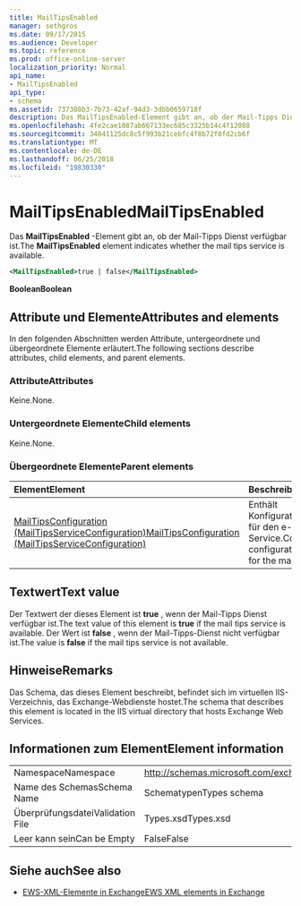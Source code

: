 ```yaml
---
title: MailTipsEnabled
manager: sethgros
ms.date: 09/17/2015
ms.audience: Developer
ms.topic: reference
ms.prod: office-online-server
localization_priority: Normal
api_name:
- MailTipsEnabled
api_type:
- schema
ms.assetid: 737388b3-7b73-42af-94d3-3dbb0659718f
description: Das MailTipsEnabled-Element gibt an, ob der Mail-Tipps Dienst verfügbar ist.
ms.openlocfilehash: 4fe2cae1087ab667133ec685c3325b14c4f12088
ms.sourcegitcommit: 34041125dc8c5f993b21cebfc4f8b72f0fd2cb6f
ms.translationtype: MT
ms.contentlocale: de-DE
ms.lasthandoff: 06/25/2018
ms.locfileid: "19830330"
---
```

# <a name="mailtipsenabled"></a><span data-ttu-id="25086-103">MailTipsEnabled</span><span class="sxs-lookup"><span data-stu-id="25086-103">MailTipsEnabled</span></span>

<span data-ttu-id="25086-104">Das **MailTipsEnabled** -Element gibt an, ob der Mail-Tipps Dienst verfügbar ist.</span><span class="sxs-lookup"><span data-stu-id="25086-104">The **MailTipsEnabled** element indicates whether the mail tips service is available.</span></span> 
  
```xml
<MailTipsEnabled>true | false</MailTipsEnabled>
```

 <span data-ttu-id="25086-105">**Boolean**</span><span class="sxs-lookup"><span data-stu-id="25086-105">**Boolean**</span></span>
## <a name="attributes-and-elements"></a><span data-ttu-id="25086-106">Attribute und Elemente</span><span class="sxs-lookup"><span data-stu-id="25086-106">Attributes and elements</span></span>

<span data-ttu-id="25086-107">In den folgenden Abschnitten werden Attribute, untergeordnete und übergeordnete Elemente erläutert.</span><span class="sxs-lookup"><span data-stu-id="25086-107">The following sections describe attributes, child elements, and parent elements.</span></span>
  
### <a name="attributes"></a><span data-ttu-id="25086-108">Attribute</span><span class="sxs-lookup"><span data-stu-id="25086-108">Attributes</span></span>

<span data-ttu-id="25086-109">Keine.</span><span class="sxs-lookup"><span data-stu-id="25086-109">None.</span></span>
  
### <a name="child-elements"></a><span data-ttu-id="25086-110">Untergeordnete Elemente</span><span class="sxs-lookup"><span data-stu-id="25086-110">Child elements</span></span>

<span data-ttu-id="25086-111">Keine.</span><span class="sxs-lookup"><span data-stu-id="25086-111">None.</span></span>
  
### <a name="parent-elements"></a><span data-ttu-id="25086-112">Übergeordnete Elemente</span><span class="sxs-lookup"><span data-stu-id="25086-112">Parent elements</span></span>

|<span data-ttu-id="25086-113">**Element**</span><span class="sxs-lookup"><span data-stu-id="25086-113">**Element**</span></span>|<span data-ttu-id="25086-114">**Beschreibung**</span><span class="sxs-lookup"><span data-stu-id="25086-114">**Description**</span></span>|
|:-----|:-----|
|[<span data-ttu-id="25086-115">MailTipsConfiguration (MailTipsServiceConfiguration)</span><span class="sxs-lookup"><span data-stu-id="25086-115">MailTipsConfiguration (MailTipsServiceConfiguration)</span></span>](mailtipsconfiguration-mailtipsserviceconfiguration.md) <br/> |<span data-ttu-id="25086-116">Enthält Konfigurationsinformationen für den e-Mail-Dienst Tipps Service.</span><span class="sxs-lookup"><span data-stu-id="25086-116">Contains service configuration information for the mail tips service.</span></span>  <br/> |
   
## <a name="text-value"></a><span data-ttu-id="25086-117">Textwert</span><span class="sxs-lookup"><span data-stu-id="25086-117">Text value</span></span>

<span data-ttu-id="25086-118">Der Textwert der dieses Element ist **true** , wenn der Mail-Tipps Dienst verfügbar ist.</span><span class="sxs-lookup"><span data-stu-id="25086-118">The text value of this element is **true** if the mail tips service is available.</span></span> <span data-ttu-id="25086-119">Der Wert ist **false** , wenn der Mail-Tipps-Dienst nicht verfügbar ist.</span><span class="sxs-lookup"><span data-stu-id="25086-119">The value is **false** if the mail tips service is not available.</span></span> 
  
## <a name="remarks"></a><span data-ttu-id="25086-120">Hinweise</span><span class="sxs-lookup"><span data-stu-id="25086-120">Remarks</span></span>

<span data-ttu-id="25086-121">Das Schema, das dieses Element beschreibt, befindet sich im virtuellen IIS-Verzeichnis, das Exchange-Webdienste hostet.</span><span class="sxs-lookup"><span data-stu-id="25086-121">The schema that describes this element is located in the IIS virtual directory that hosts Exchange Web Services.</span></span>
  
## <a name="element-information"></a><span data-ttu-id="25086-122">Informationen zum Element</span><span class="sxs-lookup"><span data-stu-id="25086-122">Element information</span></span>

|||
|:-----|:-----|
|<span data-ttu-id="25086-123">Namespace</span><span class="sxs-lookup"><span data-stu-id="25086-123">Namespace</span></span>  <br/> |http://schemas.microsoft.com/exchange/services/2006/types  <br/> |
|<span data-ttu-id="25086-124">Name des Schemas</span><span class="sxs-lookup"><span data-stu-id="25086-124">Schema Name</span></span>  <br/> |<span data-ttu-id="25086-125">Schematypen</span><span class="sxs-lookup"><span data-stu-id="25086-125">Types schema</span></span>  <br/> |
|<span data-ttu-id="25086-126">Überprüfungsdatei</span><span class="sxs-lookup"><span data-stu-id="25086-126">Validation File</span></span>  <br/> |<span data-ttu-id="25086-127">Types.xsd</span><span class="sxs-lookup"><span data-stu-id="25086-127">Types.xsd</span></span>  <br/> |
|<span data-ttu-id="25086-128">Leer kann sein</span><span class="sxs-lookup"><span data-stu-id="25086-128">Can be Empty</span></span>  <br/> |<span data-ttu-id="25086-129">False</span><span class="sxs-lookup"><span data-stu-id="25086-129">False</span></span>  <br/> |
   
## <a name="see-also"></a><span data-ttu-id="25086-130">Siehe auch</span><span class="sxs-lookup"><span data-stu-id="25086-130">See also</span></span>



- [<span data-ttu-id="25086-131">EWS-XML-Elemente in Exchange</span><span class="sxs-lookup"><span data-stu-id="25086-131">EWS XML elements in Exchange</span></span>](ews-xml-elements-in-exchange.md)

